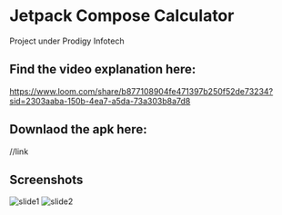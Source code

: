 # Jetpack Compose Calculator
 Project under Prodigy Infotech

## Find the video explanation here:
https://www.loom.com/share/b877108904fe471397b250f52de73234?sid=2303aaba-150b-4ea7-a5da-73a303b8a7d8

## Downlaod the apk here:
//link

## Screenshots
![slide1](https://github.com/harshjoshi004/CalculatorJetpackCompose/assets/138373025/ffd473b9-fee2-403e-a5c5-a3e18ecd7668)
![slide2](https://github.com/harshjoshi004/CalculatorJetpackCompose/assets/138373025/d86d6f5d-f5dc-4674-a815-832cd5a5116e)
